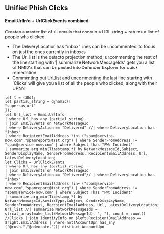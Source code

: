 ## Unified Phish Clicks
#### EmailUrlInfo + UrlClickEvents combined

<p>Creates a master list of all emails that contain a URL string + returns a list of people who clicked</p>

- The DeliveryLocation has "inbox" lines can be uncommented, to focus on just the ones currently in inboxes
- The Url_list is the defacto projection method; uncommenting the rest of the line starting with '| summarize NetworkMessageIds' gets you a list of NMID's that can be pasted into Defender Explorer for quick remediation
- Commenting out Url_list and uncommenting the last line starting with 'Clicks' will give you a list of all the people who clicked, along with their UPN's

```kusto
let t = (30d);
let partial_string = dynamic([
"supersus_url"
]);
let Url_list = EmailUrlInfo
| where Url has_any (partial_string)
| join EmailEvents on NetworkMessageId
| where DeliveryAction == "Delivered" //| where DeliveryLocation has "inbox"
| where RecipientEmailAddress !in~ ("spam@service-now.com","spamreport@test.org") | where SenderFromAddress != "spam@service-now.com" | where Subject !has "FW: Incident"
| summarize arg_min(Timestamp,*) by NetworkMessageId,Subject, SenderDisplayName, SenderFromAddress, RecipientEmailAddress, Url, LatestDeliveryLocation;
let Clicks = UrlClickEvents
| where Url has_any (partial_string)
| join EmailEvents on NetworkMessageId
| where DeliveryAction == "Delivered"// | where DeliveryLocation has "inbox"
| where RecipientEmailAddress !in~ ("spam@service-now.com","spamreport@test.org") | where SenderFromAddress != "spam@service-now.com" | where Subject !has "FW: Incident"
| summarize arg_min(Timestamp,*) by NetworkMessageId,ActionType,Subject, SenderDisplayName, SenderFromAddress, RecipientEmailAddress, Url, LatestDeliveryLocation;
Url_list //| summarize NetworkMessageIds = strcat_array(make_list(NetworkMessageId), ", "), count = count()
//Clicks | join IdentityInfo on $left.RecipientEmailAddress == $right.EmailAddress | where not(AccountUpn has_any ("@rush.","@advocate."))| distinct AccountUpn
```
